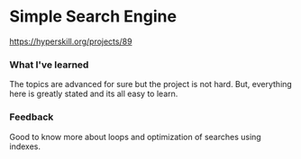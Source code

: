 # Simple Search Engine
https://hyperskill.org/projects/89

### What I've learned
The topics are advanced for sure but the project is not hard. But, everything here is greatly stated and its all easy to learn.

### Feedback
Good to know more about loops and optimization of searches using indexes.